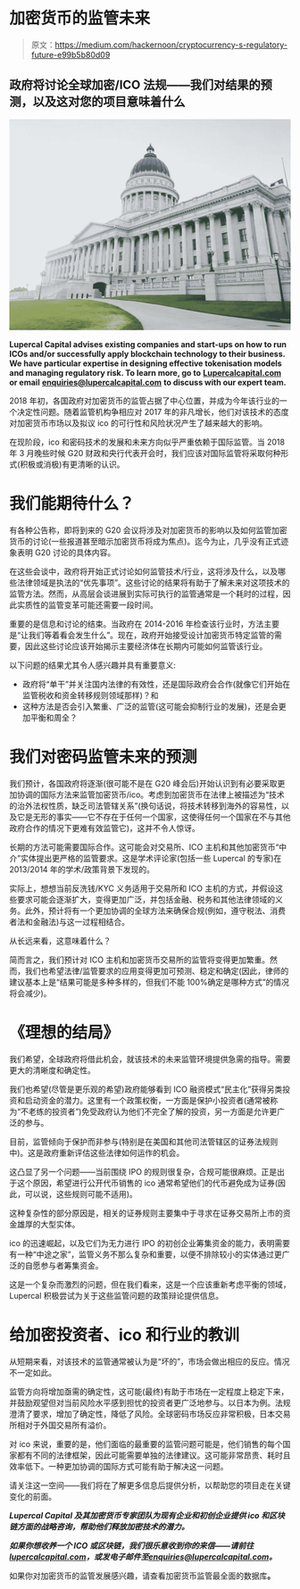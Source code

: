 # 加密货币的监管未来

> 原文：<https://medium.com/hackernoon/cryptocurrency-s-regulatory-future-e99b5b80d09>

## 政府将讨论全球加密/ICO 法规——我们对结果的预测，以及这对您的项目意味着什么

![](img/2efb3079a4d8510bc32e26c8bc044a1c.png)

**Lupercal Capital advises existing companies and start-ups on how to run ICOs and/or successfully apply blockchain technology to their business. We have particular expertise in designing effective tokenisation models and managing regulatory risk. To learn more, go to** [**Lupercalcapital.com**](http://Lupercalcapital.com) **or email** [**enquiries@lupercalcapital.com**](http://enquiries@lupercalcapital.com) **to discuss with our expert team.**

2018 年初，各国政府对加密货币的监管占据了中心位置，并成为今年该行业的一个决定性问题。随着监管机构争相应对 2017 年的非凡增长，他们对该技术的态度对加密货币市场以及拟议 ico 的可行性和风险状况产生了越来越大的影响。

在现阶段，ico 和密码技术的发展和未来方向似乎严重依赖于国际监管。当 2018 年 3 月晚些时候 G20 财政和央行代表开会时，我们应该对国际监管将采取何种形式(积极或消极)有更清晰的认识。

# 我们能期待什么？

有各种公告称，即将到来的 G20 会议将涉及对加密货币的影响以及如何监管加密货币的讨论(一些报道甚至暗示加密货币将成为焦点)。迄今为止，几乎没有正式迹象表明 G20 讨论的具体内容。

在这些会谈中，政府将开始正式讨论如何监管技术/行业，这将涉及什么，以及哪些法律领域是执法的“优先事项”。这些讨论的结果将有助于了解未来对这项技术的监管方法。然而，从高层会谈进展到实际可执行的监管通常是一个耗时的过程，因此实质性的监管变革可能还需要一段时间。

重要的是信息和讨论的结束。当政府在 2014-2016 年检查该行业时，方法主要是“让我们等着看会发生什么”。现在，政府开始接受设计加密货币特定监管的需要，因此这些讨论应该开始揭示主要经济体在长期内可能如何监管该行业。

以下问题的结果尤其令人感兴趣并具有重要意义:

*   政府将“单干”并关注国内法律的有效性，还是国际政府会合作(就像它们开始在监管税收和资金转移规则领域那样)？和
*   这种方法是否会引入繁重、广泛的监管(这可能会抑制行业的发展)，还是会更加平衡和周全？

# **我们对密码监管未来的预测**

我们预计，各国政府将逐渐(很可能不是在 G20 峰会后)开始认识到有必要采取更加协调的国际方法来监管加密货币/ico。考虑到加密货币在法律上被描述为“技术的治外法权性质，缺乏司法管辖关系”(换句话说，将技术转移到海外的容易性，以及它是无形的事实——它不存在于任何一个国家，这使得任何一个国家在不与其他政府合作的情况下更难有效监管它)，这并不令人惊讶。

长期的方法可能需要国际合作。这可能会对交易所、ICO 主机和其他加密货币“中介”实体提出更严格的监管要求。这是学术评论家(包括一些 Lupercal 的专家)在 2013/2014 年的学术/政策背景下发现的。

实际上，想想当前反洗钱/KYC 义务适用于交易所和 ICO 主机的方式，并假设这些要求可能会逐渐扩大，变得更加广泛，并包括金融、税务和其他法律领域的义务。此外，预计将有一个更加协调的全球方法来确保合规(例如，遵守税法、消费者法和金融法)与这一过程相结合。

从长远来看，这意味着什么？

简而言之，我们预计对 ICO 主机和加密货币交易所的监管将变得更加繁重。然而，我们也希望法律/监管要求的应用变得更加可预测、稳定和确定(因此，律师的建议基本上是“结果可能是多种多样的，但我们不能 100%确定是哪种方式”的情况将会减少)。

# **《理想的结局》**

我们希望，全球政府将借此机会，就该技术的未来监管环境提供急需的指导。需要更大的清晰度和确定性。

我们也希望(尽管是更乐观的希望)政府能够看到 ICO 融资模式“民主化”获得另类投资和启动资金的潜力。这里有一个政策权衡，一方面是保护小投资者(通常被称为“不老练的投资者”)免受政府认为他们不完全了解的投资，另一方面是允许更广泛的参与。

目前，监管倾向于保护而非参与(特别是在美国和其他司法管辖区的证券法规则中)。这是政府重新评估这些法律如何运作的机会。

这凸显了另一个问题——当前围绕 IPO 的规则很复杂，合规可能很麻烦。正是出于这个原因，希望进行公开代币销售的 ico 通常希望他们的代币避免成为证券(因此，可以说，这些规则可能不适用)。

这种复杂性的部分原因是，相关的证券规则主要集中于寻求在证券交易所上市的资金雄厚的大型实体。

ico 的迅速崛起，以及它们为无力进行 IPO 的初创企业筹集资金的能力，表明需要有一种“中途之家”，监管义务不那么复杂和重要，以便不排除较小的实体通过更广泛的自愿参与者筹集资金。

这是一个复杂而激烈的问题，但在我们看来，这是一个应该重新考虑平衡的领域，Lupercal 积极尝试为关于这些监管问题的政策辩论提供信息。

# **给加密投资者、ico 和行业的教训**

从短期来看，对该技术的监管通常被认为是“坏的”，市场会做出相应的反应。情况不一定如此。

监管方向将增加亟需的确定性，这可能(最终)有助于市场在一定程度上稳定下来，并鼓励观望但对当前风险水平感到担忧的投资者更广泛地参与。以日本为例。法规澄清了要求，增加了确定性，降低了风险。全球密码市场反应非常积极，日本交易所相对于外国交易所有溢价。

对 ico 来说，重要的是，他们面临的最重要的监管问题可能是，他们销售的每个国家都有不同的法律框架，因此可能需要单独的法律建议。这可能非常昂贵、耗时且效率低下。一种更加协调的国际方式可能有助于解决这一问题。

请关注这一空间——我们将在了解更多信息后提供分析，以帮助您的项目走在关键变化的前面。

***Lupercal Capital 及其加密货币专家团队为现有企业和初创企业提供 ico 和区块链方面的战略咨询，帮助他们释放加密技术的潜力。***

***如果你想收养一个 ICO 或区块链，我们很乐意收到你的来信——请前往***[***lupercalcapital.com***](http://lupercalcapital.com/)***，或发电子邮件至***[***enquiries@lupercalcapital.com***](mailto:enquiries@lupercalcapital.com)***。***

如果你对加密货币的监管发展感兴趣，请查看加密货币监管最全面的数据库[](http://cryptordb.com)**。**